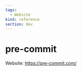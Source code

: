 ```yaml
---
tags:
  - Website
kind: reference
section: dev
---
```

# pre-commit

Website: <https://pre-commit.com/>
